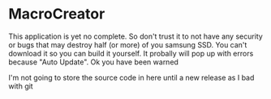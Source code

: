 # MacroCreator
This application is yet no complete. So don't trust it to not have any security or bugs that may destroy half (or more) of you samsung SSD. You can't download it so you can build it yourself. It probally will pop up with errors because "Auto Update". Ok you have been warned


I'm not going to store the source code in here until a new release as I bad with git 

